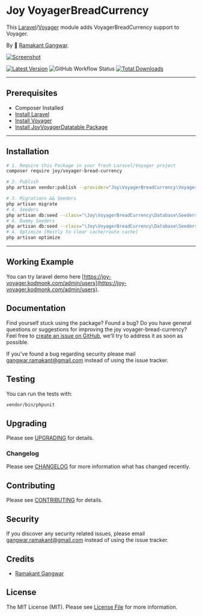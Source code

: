 # Joy VoyagerBreadCurrency

This [Laravel](https://laravel.com/)/[Voyager](https://voyager.devdojo.com/) module adds VoyagerBreadCurrency support to Voyager.

By 🐼 [Ramakant Gangwar](https://github.com/rxcod9).

[![Screenshot](https://raw.githubusercontent.com/rxcod9/joy-voyager-bread-currency/main/cover.jpg)](https://joy-voyager.kodmonk.com/)

[![Latest Version](https://img.shields.io/github/v/release/rxcod9/joy-voyager-bread-currency?style=flat-square)](https://github.com/rxcod9/joy-voyager-bread-currency/releases)
![GitHub Workflow Status](https://img.shields.io/github/actions/workflow/status/rxcod9/joy-voyager-bread-currency/run-tests.yml?branch=main&label=tests)
[![Total Downloads](https://img.shields.io/packagist/dt/joy/voyager-bread-currency.svg?style=flat-square)](https://packagist.org/packages/joy/voyager-bread-currency)

---

## Prerequisites

*   Composer Installed
*   [Install Laravel](https://laravel.com/docs/installation)
*   [Install Voyager](https://github.com/the-control-group/voyager)
*   [Install JoyVoyagerDatatable Package](https://github.com/rxcod9/joy-voyager-datatable)

---

## Installation

```bash
# 1. Require this Package in your fresh Laravel/Voyager project
composer require joy/voyager-bread-currency

# 2. Publish
php artisan vendor:publish --provider="Joy\VoyagerBreadCurrency\VoyagerBreadCurrencyServiceProvider" --force

# 3. Migrations && Seeders
php artisan migrate
# 4. Seeders
php artisan db:seed --class="\Joy\VoyagerBreadCurrency\Database\Seeders\VoyagerDatabaseSeeder" --force
# 4. Dummy Seeders
php artisan db:seed --class="\Joy\VoyagerBreadCurrency\Database\Seeders\VoyagerDummyDatabaseSeeder" --force
# 4. Optimize [Mostly to clear cache/route cache]
php artisan optimize
```

---


## Working Example

You can try laravel demo here [https://joy-voyager.kodmonk.com/admin/users](https://joy-voyager.kodmonk.com/admin/users).

## Documentation

Find yourself stuck using the package? Found a bug? Do you have general questions or suggestions for improving the joy voyager-bread-currency? Feel free to [create an issue on GitHub](https://github.com/rxcod9/joy-voyager-bread-currency/issues), we'll try to address it as soon as possible.

If you've found a bug regarding security please mail [gangwar.ramakant@gmail.com](mailto:gangwar.ramakant@gmail.com) instead of using the issue tracker.

## Testing

You can run the tests with:

```bash
vendor/bin/phpunit
```

## Upgrading

Please see [UPGRADING](UPGRADING.md) for details.

### Changelog

Please see [CHANGELOG](CHANGELOG.md) for more information what has changed recently.

## Contributing

Please see [CONTRIBUTING](CONTRIBUTING.md) for details.

## Security

If you discover any security related issues, please email [gangwar.ramakant@gmail.com](mailto:gangwar.ramakant@gmail.com) instead of using the issue tracker.

## Credits

- [Ramakant Gangwar](https://github.com/rxcod9)

## License

The MIT License (MIT). Please see [License File](LICENSE.md) for more information.
